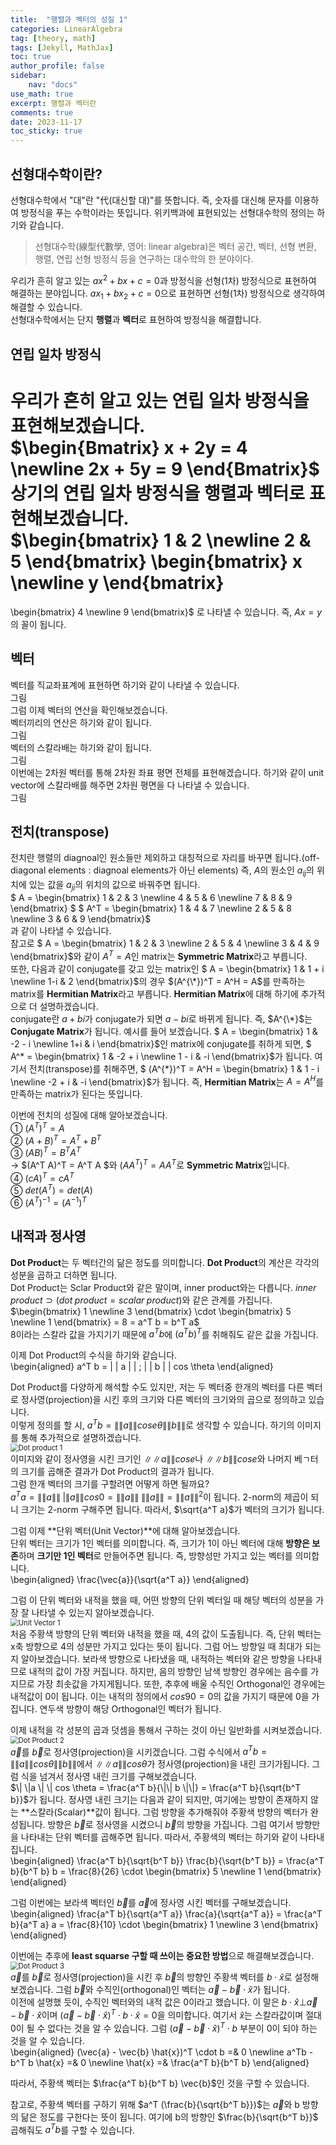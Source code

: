 ```yaml
---
title:  "행렬과 벡터의 성질 1"
categories: LinearAlgebra
tag: [theory, math]
tags: [Jekyll, MathJax]
toc: true
author_profile: false
sidebar:
    nav: "docs"
use_math: true
excerpt: 행렬과 벡터란
comments: true
date: 2023-11-17
toc_sticky: true
---
```


## 선형대수학이란?
선형대수학에서 "대"란 "代(대신할 대)"를 뜻합니다. 즉, 숫자를 대신해 문자를 이용하여 방정식을 푸는 수학이라는 뜻입니다. 위키백과에 표현되있는 선형대수학의 정의는 하기와 같습니다.   
> 선형대수학(線型代數學, 영어: linear algebra)은 벡터 공간, 벡터, 선형 변환, 행렬, 연립 선형 방정식 등을 연구하는 대수학의 한 분야이다.   

우리가 흔히 알고 있는 $ax^2 + bx + c = 0$과 방정식을 선형(1차) 방정식으로 표현하여 해결하는 분야입니다. $ax_1 + bx_2 + c = 0$으로 표현하면 선형(1차) 방정식으로 생각하여 해결할 수 있습니다.   
선형대수학에서는 단지 **행렬**과 **벡터**로 표현하여 방정식을 해결합니다.    

## 연립 일차 방정식
우리가 흔히 알고 있는 연립 일차 방정식을 표현해보겠습니다.   
$\begin{Bmatrix}
x + 2y = 4 \newline
2x + 5y = 9
\end{Bmatrix}$   
상기의 연립 일차 방정식을 **행렬**과 **벡터**로 표현해보겠습니다.   
$\begin{bmatrix}
1 & 2 \newline
2 & 5
\end{bmatrix} 
\begin{bmatrix}
x \newline
y
\end{bmatrix}
=
\begin{bmatrix}
4 \newline
9
\end{bmatrix}$
로 나타낼 수 있습니다. 즉, $Ax = y$의 꼴이 됩니다.   

## 벡터
벡터를 직교좌표계에 표현하면 하기와 같이 나타낼 수 있습니다.   
그림   
그럼 이제 벡터의 연산을 확인해보겠습니다.   
벡터끼리의 연산은 하기와 같이 됩니다.   
그림   
벡터의 스칼라배는 하기와 같이 됩니다.   
그림   
이번에는 2차원 벡터를 통해 2차원 좌표 평면 전체를 표현해겠습니다. 하기와 같이 unit vector에 스칼라배를 해주면 2차원 평면을 다 나타낼 수 있습니다.   
그림   


## 전치(transpose)
전치란 행렬의 diagnoal인 원소들만 제외하고 대칭적으로 자리를 바꾸면 됩니다.(off-diagonal elements : diagnoal elements가 아닌 elements) 즉, $A$의 원소인 $a_{ij}$의 위치에 있는 값을 $a_{ji}$의 위치의 값으로 바꿔주면 됩니다.      
$ A =
\begin{bmatrix}
1 & 2 & 3 \newline
4 & 5 & 6 \newline
7 & 8 & 9
\end{bmatrix} $
$ A^T =
\begin{bmatrix}
1 & 4 & 7 \newline
2 & 5 & 8 \newline
3 & 6 & 9
\end{bmatrix}$   
과 같이 나타낼 수 있습니다.  
참고로 $ A =
\begin{bmatrix}
1 & 2 & 3 \newline
2 & 5 & 4 \newline
3 & 4 & 9
\end{bmatrix}$와 같이 $A^T = A$인 matrix는 **Symmetric Matrix**라고 부릅니다.   
또한, 다음과 같이 conjugate를 갖고 있는 matrix인 $ A = \begin{bmatrix} 1 & 1 + i \newline 1-i & 2 \end{bmatrix}$의 경우 $(A^{\*})^T = A^H = A$를 만족하는 matrix를 **Hermitian Matrix**라고 부릅니다. **Hermitian Matrix**에 대해 하기에 추가적으로 더 설명하겠습니다.   
conjugate란 $a + bi$가 conjugate가 되면 $a - bi$로 바뀌게 됩니다. 즉, $A^{\*}$는 **Conjugate Matrix**가 됩니다. 예시를 들어 보겠습니다. $ A = \begin{bmatrix} 1 & -2 - i \newline 1+i & i \end{bmatrix}$인 matrix에 conjugate를 취하게 되면, $ A^* = \begin{bmatrix} 1 & -2 + i \newline 1 - i & -i \end{bmatrix}$가 됩니다. 여기서 전치(transpose)를 취해주면, $ (A^{\*})^T = A^H = \begin{bmatrix} 1 & 1 - i \newline -2 + i & -i \end{bmatrix}$가 됩니다. 즉, **Hermitian Matrix**는 $A = A^H$를 만족하는 matrix가 된다는 뜻입니다. 

이번에 전치의 성질에 대해 알아보겠습니다.   
① $(A^T)^T = A$   
② $(A + B)^T = A^T + B^T$   
③ $(AB)^T = B^T A^T$   
&rarr; $(A^T A)^T = A^T A $와 $(A A^T)^T = A A^T$로 **Symmetric Matrix**입니다.   
④ $(cA)^T = c A^T$  
⑤ $det(A^T) = det(A)$  
⑥ $(A^T)^{-1} = (A^{-1})^T$  

## 내적과 정사영
**Dot Product**는 두 벡터간의 닮은 정도를 의미합니다. **Dot Product**의 계산은 각각의 성분을 곱하고 더하면 됩니다.         
Dot Product는 Sclar Product와 같은 말이며, inner product와는 다릅니다. $inner \; product \supset (dot \; product = scalar \; product)$와 같은 관계를 가집니다.   
$\begin{bmatrix} 1 \newline 3 \end{bmatrix} \cdot \begin{bmatrix} 5 \newline 1 \end{bmatrix} = 8 = a^T b = b^T a$   
8이라는 스칼라 값을 가지기기 때문에 $a^T b$에 $(a^T b)^T$를 취해줘도 같은 값을 가집니다.   

이제 Dot Product의 수식을 하기와 같습니다.   
\begin{aligned} 
a^T b = \| \| a \| \| \; \| \| b \| \| cos \theta
\end{aligned}

Dot Product를 다양하게 해석할 수도 있지만, 저는 두 벡터중 한개의 벡터를 다른 벡터로 정사영(projection)을 시킨 후의 크기와 다른 벡터의 크기와의 곱으로 정의하고 있습니다.   
이렇게 정의를 할 시, $a^T b = \| \|a \| \| cose \theta \|\|b\|\|$로 생각할 수 있습니다. 하기의 이미지를 통해 추가적으로 설명하겠습니다.    
<img src="../../../assets/images/LinearAlgebra/2023-11-17-Matrix and Vector/dot product1.jpg" alt="Dot product 1" style="zoom:80%;" />    
이미지와 같이 정사영을 시킨 크기인 $\| \|a \| \| cose$나 $\| \|b \| \| cose$와 나머지 베ㄱ터의 크기를 곱해준 결과가 Dot Product의 결과가 됩니다.   
그럼 한개 벡터의 크기를 구할려면 어떻게 하면 될까요?   
$a^T a = \| \|a \| \| \; | \|a \| \| cos 0 = \| \|a \| \| \; \| \|a \| \| = \| \|a \| \|^2$이 됩니다. 2-norm의 제곱이 되니 크기는 2-norm 구해주면 됩니다. 따라서, $\sqrt{a^T a}$가 벡터의 크기가 됩니다.   

그럼 이제 **단위 벡터(Unit Vector)**에 대해 알아보겠습니다.   
단위 벡터는 크기가 1인 벡터를 의미합니다. 즉, 크기가 1이 아닌 벡터에 대해 **방향은 보존**하며 **크기만 1인 벡터**로 만들어주면 됩니다. 즉, 방향성만 가지고 있는 벡터를 의미합니다.   
\begin{aligned} 
\frac{\vec{a}}{\sqrt{a^T a}}
\end{aligned}   

그럼 이 단위 벡터와 내적을 했을 때, 어떤 방향의 단위 벡터일 때 해당 벡터의 성분을 가장 잘 나타낼 수 있는지 알아보겠습니다.   
<img src="../../../assets/images/LinearAlgebra/2023-11-17-Matrix and Vector/dot product2.jpg" alt="Unit Vector 1" style="zoom:80%;" />    
처음 주황색 방향의 단위 벡터와 내적을 했을 때, 4의 값이 도출됩니다. 즉, 단위 벡터는 x축 방향으로 4의 성분만 가지고 있다는 뜻이 됩니다. 그럼 어느 방향일 때 최대가 되는지 알아보겠습니다. 보라색 방향으로 나타냈을 때, 내적하는 벡터와 같은 방향을 나타내므로 내적의 값이 가장 커집니다. 하지만, 음의 방향인 남색 방향인 경우에는 음수를 가지므로 가장 최솟값을 가지게됩니다. 또한, 추후에 배울 수직인 Orthogonal인 경우에는 내적값이 0이 됩니다. 이는 내적의 정의에서 $cos 90 = 0$의 값을 가지기 때문에 0을 가집니다. 연두색 방향이 해당 Orthogonal인 벡터가 됩니다.   

이제 내적을 각 성분의 곱과 덧셈을 통해서 구하는 것이 아닌 일반화를 시켜보겠습니다.   
<img src="../../../assets/images/LinearAlgebra/2023-11-17-Matrix and Vector/dot product3.jpg" alt="Dot Product 2" style="zoom:80%;" />    
$\vec{a}$를 $\vec{b}$로 정사영(projection)을 시키겠습니다. 그럼 수식에서 $a^T b = \| \|a \| \| cos \theta \|\| b \|\|$에서 $\| \|a \| \| cos \theta$가 정사영(projection)을 내린 크기가됩니다. 그럼 식을 넘겨서 정사영 내린 크기를 구해보겠습니다.   
$\| \|a \| \| cos \theta = \frac{a^T b}{\|\| b \|\|} = \frac{a^T b}{\sqrt{b^T b}}$가 됩니다. 정사영 내린 크기는 다음과 같이 되지만, 여기에는 방향이 존재하지 않는 **스칼라(Scalar)**값이 됩니다. 그럼 방향을 추가해줘야 주황색 방향의 벡터가 완성됩니다. 방향은 $\vec{b}$로 정사영을 시켰으니 $\vec{b}$의 방향을 가집니다. 그럼 여기서 방향만을 나타내는 단위 벡터를 곱해주면 됩니다. 따라서, 주황색의 벡터는 하기와 같이 나타내집니다.   
\begin{aligned} 
\frac{a^T b}{\sqrt{b^T b}} \frac{b}{\sqrt{b^T b}} = \frac{a^T b}{b^T b} b = \frac{8}{26} \cdot \begin{bmatrix} 5 \newline 1 \end{bmatrix}
\end{aligned}   

그럼 이번에는 보라색 벡터인 $\vec{b}$를 $\vec{a}$에 정사영 시킨 벡터를 구해보겠습니다.   
\begin{aligned} 
\frac{a^T b}{\sqrt{a^T a}} \frac{a}{\sqrt{a^T a}} = \frac{a^T b}{a^T a} a = \frac{8}{10} \cdot \begin{bmatrix} 1 \newline 3 \end{bmatrix}
\end{aligned}   


이번에는 추후에 **least squarse 구할 때 쓰이는 중요한 방법**으로 해결해보겠습니다.   
<img src="../../../assets/images/LinearAlgebra/2023-11-17-Matrix and Vector/dot product4.jpg" alt="Dot Product 3" style="zoom:80%;" />    
$\vec{a}$를 $\vec{b}$로 정사영(projection)을 시킨 후 $\vec{b}$의 방향인 주황색 벡터를 $b \cdot \hat{x}$로 설정해보겠습니다. 그럼 $\vec{b}$와 수직인(orthogonal)인 벡터는 $\vec{a} - \vec{b} \cdot \hat{x}$가 됩니다.   
이전에 설명했 듯이, 수직인 벡터와의 내적 값은 0이라고 했습니다. 이 말은 $b \cdot \hat{x} \bot \vec{a} - \vec{b} \cdot \hat{x}$이며 $(\vec{a} - \vec{b} \cdot \hat{x})^T \cdot b \cdot \hat{x} = 0$을 의미합니다. 여기서 $\hat{x}$는 스칼라값이며 절대 0이 될 수 없다는 것을 알 수 있습니다. 그럼 $(\vec{a} - \vec{b} \cdot \hat{x})^T \cdot b$ 부분이 0이 되야 하는 것을 알 수 있습니다.   
\begin{aligned} 
(\vec{a} - \vec{b} \hat{x})^T \cdot b =& 0 \newline
a^Tb - b^T b \hat{x} =& 0 \newline
\hat{x} =& \frac{a^T b}{b^T b}
\end{aligned}   

따라서, 주황색 벡터는 $\frac{a^T b}{b^T b} \vec{b}$인 것을 구할 수 있습니다.   

참고로, 주황색 벡터를 구하기 위해 $a^T (\frac{b}{\sqrt{b^T b}})$는 $\vec{a}$와 b 방향의 닮은 정도를 구한다는 뜻이 됩니다. 여기에 b의 방향인 $\frac{b}{\sqrt{b^T b}}$ 곱해줘도 $a^T b$를 구할 수 있습니다.   
